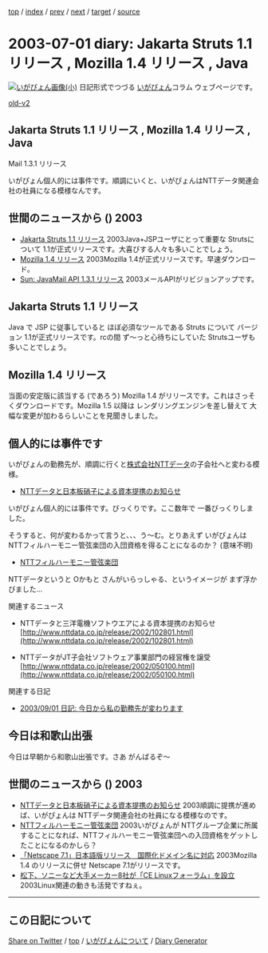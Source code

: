 [top](../index.html) 
 / [index](index.html) 
 / [prev](ig030628.html) 
 / [next](ig030702.html) 
 / [target](https://igapyon.github.io/diary/2003/ig030701.html) 
 / [source](https://github.com/igapyon/diary/blob/gh-pages/2003/ig030701.html.src.md) 

2003-07-01 diary: Jakarta Struts 1.1 リリース , Mozilla 1.4 リリース , Java
=====================================================================================================
[![いがぴょん画像(小)](https://igapyon.github.io/diary/images/iga200306s.jpg "いがぴょん")](https://igapyon.github.io/diary/memo/memoigapyon.html) 日記形式でつづる [いがぴょん](https://igapyon.github.io/diary/memo/memoigapyon.html)コラム ウェブページです。

[old-v2](ig030701-orig.html)

## Jakarta Struts 1.1 リリース , Mozilla 1.4 リリース , Java
Mail 1.3.1 リリース

いがぴょん個人的には事件です。順調にいくと、いがぴょんはNTTデータ関連会社の社員になる模様なんです。


## 世間のニュースから () 2003

* [Jakarta Struts 1.1 リリース](http://jakarta.apache.org/struts/index.html)  2003Java+JSPユーザにとって重要な Strutsについて 1.1が正式リリースです。大喜びする人々も多いことでしょう。
* [Mozilla 1.4 リリース](http://www.mozilla.org/)  2003Mozilla 1.4が正式リリースです。早速ダウンロード。
* [Sun: JavaMail API 1.3.1 リリース](http://java.sun.com/products/javamail/)  2003メールAPIがリビジョンアップです。

## Jakarta Struts 1.1 リリース

Java で JSP に従事していると ほぼ必須なツールである Struts について バージョン
1.1が正式リリースです。rcの間 ず～っと心待ちにしていた Strutsユーザも多いことでしょう。

## Mozilla 1.4 リリース

当面の安定版に該当する (であろう) Mozilla 1.4 がリリースです。これはさっそくダウンロードです。Mozilla
1.5 以降は レンダリングエンジンを差し替えて 大幅な変更が加わるらしいことを見聞きしました。

## 個人的には事件です

いがぴょんの勤務先が、順調に行くと[株式会社NTTデータ](http://www.nttdata.co.jp/)の子会社へと変わる模様。

* [NTTデータと日本板硝子による資本提携のお知らせ](http://www.nttdata.co.jp/release/2003/063000.html)

いがぴょん個人的には事件です。びっくりです。ここ数年で 一番びっくりしました。

そうすると、何が変わるかって言うと、、、う～む。とりあえず いがぴょんは
NTTフィルハーモニー管弦楽団の入団資格を得ることになるのか？ (意味不明)

* [NTTフィルハーモニー管弦楽団](http://ah.st27.arena.ne.jp/nttphil/)

NTTデータというと Oかもと さんがいらっしゃる、というイメージが まず浮かびました…

関連するニュース

* NTTデータと三洋電機ソフトウエアによる資本提携のお知らせ
  [http://www.nttdata.co.jp/release/2002/102801.html](http://www.nttdata.co.jp/release/2002/102801.html)
  
* NTTデータがJT子会社ソフトウェア事業部門の経営権を譲受
  [http://www.nttdata.co.jp/release/2002/050100.html](http://www.nttdata.co.jp/release/2002/050100.html)

関連する日記

* [2003/09/01 日記: 今日から私の勤務先が変わります](ig030901.html)

## 今日は和歌山出張

今日は早朝から和歌山出張です。さあ がんばるぞ～

## 世間のニュースから () 2003

* [NTTデータと日本板硝子による資本提携のお知らせ](http://www.nttdata.co.jp/release/2003/063000.html)  2003順調に提携が進めば、いがぴょんは NTTデータ関連会社の社員になる模様なのです。
* [NTTフィルハーモニー管弦楽団](http://ah.st27.arena.ne.jp/nttphil/)  2003いがぴょんが NTTグループ企業に所属することになれば、NTTフィルハーモニー管弦楽団への入団資格をゲットしたことになるのかしら？
* [「Netscape 7.1」日本語版リリース　国際化ドメイン名に対応](http://www.zdnet.co.jp/news/0307/01/njbt_04.html)  2003Mozilla 1.4 のリリースに併せ Netscape 7.1がリリースです。
* [松下、ソニーなど大手メーカー8社が「CE Linuxフォーラム」を設立](http://japan.cnet.com/news/tech/story/0,2000047674,20059401,00.htm)  2003Linux関連の動きも活発ですねぇ。


----------------------------------------------------------------------------------------------------

## この日記について

[Share on Twitter](https://twitter.com/intent/tweet?hashtags=igapyon%2Cdiary%2C%E3%81%84%E3%81%8C%E3%81%B4%E3%82%87%E3%82%93&text=Jakarta+Struts+1.1+%E3%83%AA%E3%83%AA%E3%83%BC%E3%82%B9+%2C+Mozilla+1.4+%E3%83%AA%E3%83%AA%E3%83%BC%E3%82%B9+%2C+Java&url=https%3A%2F%2Figapyon.github.io%2Fdiary%2F2003%2Fig030701.html) / [top](../index.html) / [いがぴょんについて](https://igapyon.github.io/diary/memo/memoigapyon.html) / [Diary Generator](https://github.com/igapyon/igapyonv3)
